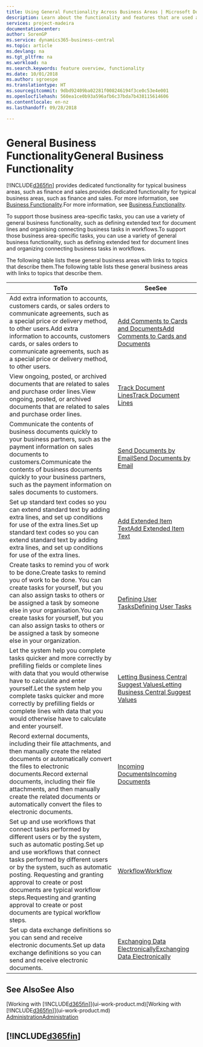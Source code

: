 ```yaml
---
title: Using General Functionality Across Business Areas | Microsoft Docs
description: Learn about the functionality and features that are used across business areas in Business Central .
services: project-madeira
documentationcenter: 
author: SorenGP
ms.service: dynamics365-business-central
ms.topic: article
ms.devlang: na
ms.tgt_pltfrm: na
ms.workload: na
ms.search.keywords: feature overview, functionality
ms.date: 10/01/2018
ms.author: sgroespe
ms.translationtype: HT
ms.sourcegitcommit: 9dbd92409ba02281f008246194f3ce0c53e4e001
ms.openlocfilehash: 560ea1ce0b93a596afb6c37bda7b438115614606
ms.contentlocale: en-nz
ms.lasthandoff: 09/28/2018

---
```

# <a name="general-business-functionality"></a><span data-ttu-id="6a316-103">General Business Functionality</span><span class="sxs-lookup"><span data-stu-id="6a316-103">General Business Functionality</span></span>
[!INCLUDE[d365fin](includes/d365fin_md.md)] <span data-ttu-id="6a316-104">provides dedicated functionality for typical business areas, such as finance and sales.</span><span class="sxs-lookup"><span data-stu-id="6a316-104">provides dedicated functionality for typical business areas, such as finance and sales.</span></span> <span data-ttu-id="6a316-105">For more information, see [Business Functionality](across-business-functionality.md).</span><span class="sxs-lookup"><span data-stu-id="6a316-105">For more information, see [Business Functionality](across-business-functionality.md).</span></span>

<span data-ttu-id="6a316-106">To support those business area-specific tasks, you can use a variety of general business functionality, such as defining extended text for document lines and organising connecting business tasks in workflows.</span><span class="sxs-lookup"><span data-stu-id="6a316-106">To support those business area-specific tasks, you can use a variety of general business functionality, such as defining extended text for document lines and organizing connecting business tasks in workflows.</span></span>

<span data-ttu-id="6a316-107">The following table lists these general business areas with links to topics that describe them.</span><span class="sxs-lookup"><span data-stu-id="6a316-107">The following table lists these general business areas with links to topics that describe them.</span></span>

| <span data-ttu-id="6a316-108">To</span><span class="sxs-lookup"><span data-stu-id="6a316-108">To</span></span> | <span data-ttu-id="6a316-109">See</span><span class="sxs-lookup"><span data-stu-id="6a316-109">See</span></span> |
| --- | --- |
|<span data-ttu-id="6a316-110">Add extra information to accounts, customers cards, or sales orders to communicate agreements, such as a special price or delivery method, to other users.</span><span class="sxs-lookup"><span data-stu-id="6a316-110">Add extra information to accounts, customers cards, or sales orders to communicate agreements, such as a special price or delivery method, to other users.</span></span>|[<span data-ttu-id="6a316-111">Add Comments to Cards and Documents</span><span class="sxs-lookup"><span data-stu-id="6a316-111">Add Comments to Cards and Documents</span></span>](across-how-use-comments.md)| 
|<span data-ttu-id="6a316-112">View ongoing, posted, or archived documents that are related to sales and purchase order lines.</span><span class="sxs-lookup"><span data-stu-id="6a316-112">View ongoing, posted, or archived documents that are related to sales and purchase order lines.</span></span>|[<span data-ttu-id="6a316-113">Track Document Lines</span><span class="sxs-lookup"><span data-stu-id="6a316-113">Track Document Lines</span></span>](across-how-to-track-document-lines.md)|
| <span data-ttu-id="6a316-114">Communicate the contents of business documents quickly to your business partners, such as the payment information on sales documents to customers.</span><span class="sxs-lookup"><span data-stu-id="6a316-114">Communicate the contents of business documents quickly to your business partners, such as the payment information on sales documents to customers.</span></span> |[<span data-ttu-id="6a316-115">Send Documents by Email</span><span class="sxs-lookup"><span data-stu-id="6a316-115">Send Documents by Email</span></span>](ui-how-send-documents-email.md) |
| <span data-ttu-id="6a316-116">Set up standard text codes so you can extend standard text by adding extra lines, and set up conditions for use of the extra lines.</span><span class="sxs-lookup"><span data-stu-id="6a316-116">Set up standard text codes so you can extend standard text by adding extra lines, and set up conditions for use of the extra lines.</span></span> |[<span data-ttu-id="6a316-117">Add Extended Item Text</span><span class="sxs-lookup"><span data-stu-id="6a316-117">Add Extended Item Text</span></span>](ui-how-define-ext-text.md) |
|<span data-ttu-id="6a316-118">Create tasks to remind you of work to be done.</span><span class="sxs-lookup"><span data-stu-id="6a316-118">Create tasks to remind you of work to be done.</span></span> <span data-ttu-id="6a316-119">You can create tasks for yourself, but you can also assign tasks to others or be assigned a task by someone else in your organisation.</span><span class="sxs-lookup"><span data-stu-id="6a316-119">You can create tasks for yourself, but you can also assign tasks to others or be assigned a task by someone else in your organization.</span></span>|[<span data-ttu-id="6a316-120">Defining User Tasks</span><span class="sxs-lookup"><span data-stu-id="6a316-120">Defining User Tasks</span></span>](across-user-tasks.md)|
|<span data-ttu-id="6a316-121">Let the system help you complete tasks quicker and more correctly by prefilling fields or complete lines with data that you would otherwise have to calculate and enter yourself.</span><span class="sxs-lookup"><span data-stu-id="6a316-121">Let the system help you complete tasks quicker and more correctly by prefilling fields or complete lines with data that you would otherwise have to calculate and enter yourself.</span></span>|[<span data-ttu-id="6a316-122">Letting Business Central Suggest Values</span><span class="sxs-lookup"><span data-stu-id="6a316-122">Letting Business Central Suggest Values</span></span>](ui-let-system-suggest-values.md)|
|<span data-ttu-id="6a316-123">Record external documents, including their file attachments, and then manually create the related documents or automatically convert the files to electronic documents.</span><span class="sxs-lookup"><span data-stu-id="6a316-123">Record external documents, including their file attachments, and then manually create the related documents or automatically convert the files to electronic documents.</span></span>|[<span data-ttu-id="6a316-124">Incoming Documents</span><span class="sxs-lookup"><span data-stu-id="6a316-124">Incoming Documents</span></span>](across-income-documents.md)|
|<span data-ttu-id="6a316-125">Set up and use workflows that connect tasks performed by different users or by the system, such as automatic posting.</span><span class="sxs-lookup"><span data-stu-id="6a316-125">Set up and use workflows that connect tasks performed by different users or by the system, such as automatic posting.</span></span> <span data-ttu-id="6a316-126">Requesting and granting approval to create or post documents are typical workflow steps.</span><span class="sxs-lookup"><span data-stu-id="6a316-126">Requesting and granting approval to create or post documents are typical workflow steps.</span></span>|[<span data-ttu-id="6a316-127">Workflow</span><span class="sxs-lookup"><span data-stu-id="6a316-127">Workflow</span></span>](across-workflow.md)|
| <span data-ttu-id="6a316-128">Set up data exchange definitions so you can send and receive electronic documents.</span><span class="sxs-lookup"><span data-stu-id="6a316-128">Set up data exchange definitions so you can send and receive electronic documents.</span></span> |[<span data-ttu-id="6a316-129">Exchanging Data Electronically</span><span class="sxs-lookup"><span data-stu-id="6a316-129">Exchanging Data Electronically</span></span>](across-data-exchange.md) |

## <a name="see-also"></a><span data-ttu-id="6a316-130">See Also</span><span class="sxs-lookup"><span data-stu-id="6a316-130">See Also</span></span>
<span data-ttu-id="6a316-131">[Working with [!INCLUDE[d365fin](includes/d365fin_md.md)]](ui-work-product.md)</span><span class="sxs-lookup"><span data-stu-id="6a316-131">[Working with [!INCLUDE[d365fin](includes/d365fin_md.md)]](ui-work-product.md)</span></span>  
[<span data-ttu-id="6a316-132">Administration</span><span class="sxs-lookup"><span data-stu-id="6a316-132">Administration</span></span>](admin-setup-and-administration.md)

## [!INCLUDE[d365fin](includes/free_trial_md.md)]  

